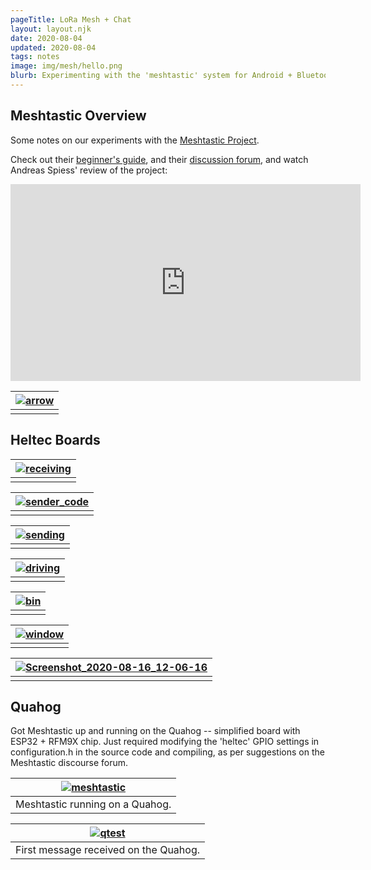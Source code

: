```yaml
---
pageTitle: LoRa Mesh + Chat
layout: layout.njk
date: 2020-08-04
updated: 2020-08-04
tags: notes 
image: img/mesh/hello.png
blurb: Experimenting with the 'meshtastic' system for Android + Bluetooth + LoRa mesh networking.
---
```


## Meshtastic Overview

Some notes on our experiments with the [Meshtastic Project](https://www.meshtastic.org/).  

Check out their [beginner's guide](https://meshtastic.letstalkthis.com/), and their [discussion forum](https://meshtastic.discourse.group/), and watch Andreas Spiess' review of the project:

<iframe width="560" height="315" src="https://www.youtube.com/embed/TY6m6fS8bxU" frameborder="0" allow="accelerometer; autoplay; encrypted-media; gyroscope; picture-in-picture" allowfullscreen></iframe>

|[ ![arrow](/img/mesh/arrow.png)](/img/mesh/arrow.png)|
|:--:|
|  |

## Heltec Boards

|[ ![receiving](/img/mesh/receiving.png)](/img/mesh/receiving.png)|
|:--:|
|  |


|[ ![sender_code](/img/mesh/sender_code.png)](/img/mesh/sender_code.png)|
|:--:|
|  |


|[ ![sending](/img/mesh/sending.png)](/img/mesh/sending.png)|
|:--:|
|  |

|[ ![driving](/img/mesh/update1/driving.jpeg)](/img/mesh/update1/driving.jpeg)|
|:--:|
|  |

|[ ![bin](/img/mesh/update2/bin.png)](/img/mesh/update2/bin.png)|
|:--:|
|  |


|[ ![window](/img/mesh/update2/window.png)](/img/mesh/update2/window.png)|
|:--:|
|  |


|[ ![Screenshot_2020-08-16_12-06-16](/img/mesh/update2/Screenshot_2020-08-16_12-06-16.png)](/img/mesh/update2/Screenshot_2020-08-16_12-06-16.png)|
|:--:|
|  |

## Quahog

Got Meshtastic up and running on the Quahog -- simplified board with ESP32 + RFM9X chip.  Just required modifying the 'heltec' GPIO settings in configuration.h in the source code and compiling, as per suggestions on the Meshtastic discourse forum.

|[ ![meshtastic](/img/mesh/meshtastic.jpeg)](/img/mesh/meshtastic.jpeg)|
|:--:|
|  Meshtastic running on a Quahog. |

|[ ![qtest](/img/mesh/update3/qtest.jpg)](/img/mesh/update3/qtest.jpg)|
|:--:|
| First message received on the Quahog. |
